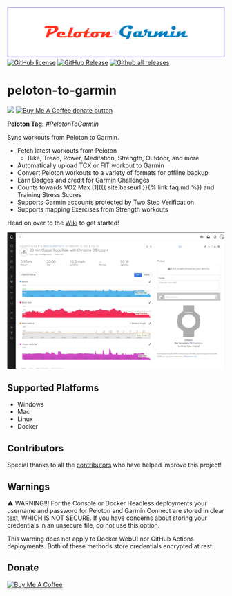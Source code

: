 ![Peloton To Garmin Banner](/images/logo/readme_banner.png?raw=true "Peloton to Garmin Banner")
[![GitHub license](https://img.shields.io/github/license/philosowaffle/peloton-to-garmin.svg)](https://github.com/philosowaffle/peloton-to-garmin/blob/master/LICENSE)
[![GitHub Release](https://img.shields.io/github/release/philosowaffle/peloton-to-garmin.svg?style=flat)]()
[![Github all releases](https://img.shields.io/github/downloads/philosowaffle/peloton-to-garmin/total.svg)](https://GitHub.com/philosowaffle/peloton-to-garmin/releases/)
# peloton-to-garmin
[![](https://img.shields.io/static/v1?label=Sponsor&message=%E2%9D%A4&logo=GitHub&color=%23fe8e86)](https://github.com/sponsors/philosowaffle)
<span class="badge-buymeacoffee"><a href="https://www.buymeacoffee.com/philosowaffle" title="Donate to this project using Buy Me A Coffee"><img src="https://img.shields.io/badge/buy%20me%20a%20coffee-donate-yellow.svg" alt="Buy Me A Coffee donate button" /></a></span>

**Peloton Tag:** _#PelotonToGarmin_

Sync workouts from Peloton to Garmin.

* Fetch latest workouts from Peloton
  * Bike, Tread, Rower, Meditation, Strength, Outdoor, and more
* Automatically upload TCX or FIT workout to Garmin
* Convert Peloton workouts to a variety of formats for offline backup
* Earn Badges and credit for Garmin Challenges
* Counts towards VO2 Max [1]({{ site.baseurl }}{% link faq.md %}) and Training Stress Scores
* Supports Garmin accounts protected by Two Step Verification
* Supports mapping Exercises from Strength workouts

Head on over to the [Wiki](https://philosowaffle.github.io/peloton-to-garmin) to get started!

![Example Cycling Workout](/images/example_cycle.png?raw=true "Example Cycling Workout")

## Supported Platforms

* Windows
* Mac
* Linux
* Docker

## Contributors

Special thanks to all the [contributors](https://github.com/philosowaffle/peloton-to-garmin/graphs/contributors) who have helped improve this project!

## Warnings

⚠️ WARNING!!! For the Console or Docker Headless deployments your username and password for Peloton and Garmin Connect are stored in clear text, WHICH IS NOT SECURE. If you have concerns about storing your credentials in an unsecure file, do not use this option.

This warning does not apply to Docker WebUI nor GitHub Actions deployments. Both of these methods store credentials encrypted at rest.

## Donate
<a href="https://www.buymeacoffee.com/philosowaffle" target="_blank"><img src="https://www.buymeacoffee.com/assets/img/custom_images/black_img.png" alt="Buy Me A Coffee" style="height: 41px !important;width: 174px !important;box-shadow: 0px 3px 2px 0px rgba(190, 190, 190, 0.5) !important;-webkit-box-shadow: 0px 3px 2px 0px rgba(190, 190, 190, 0.5) !important;" ></a>
